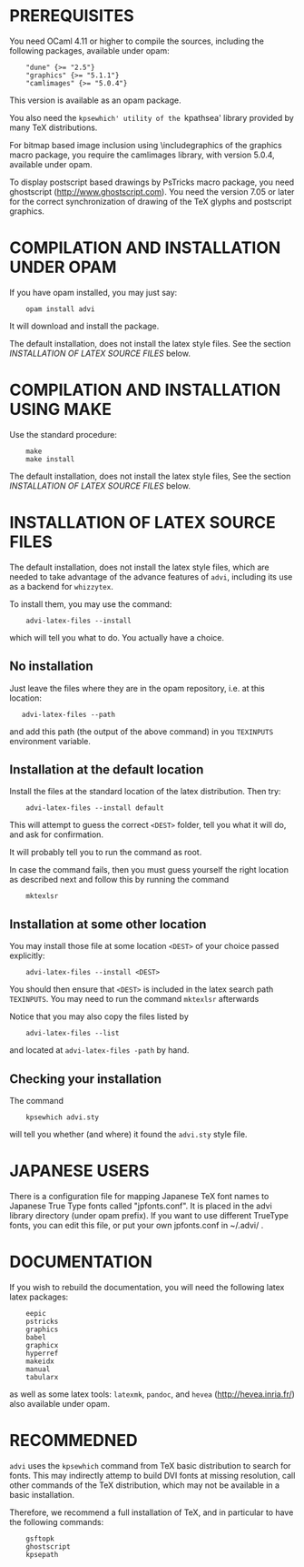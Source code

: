 PREREQUISITES
=============

You need OCaml 4.11 or higher to compile the sources,
including the following packages, available under opam:

        "dune" {>= "2.5"}
        "graphics" {>= "5.1.1"}
        "camlimages" {>= "5.0.4"}

This version is available as an opam package. 

You also need the `kpsewhich' utility of the `kpathsea' library
provided by many TeX distributions.

For bitmap based image inclusion using \includegraphics of 
the graphics macro package, you require the camlimages library,
with version 5.0.4, available under opam. 

To display postscript based drawings by PsTricks macro package,
you need ghostscript (http://www.ghostscript.com). You need
the version 7.05 or later for the correct synchronization of
drawing of the TeX glyphs and postscript graphics.

COMPILATION AND INSTALLATION UNDER OPAM
========================================

If you have opam installed, you may just say: 

        opam install advi

It will download and install the package.

The default installation, does not install the latex style files.
See the section *INSTALLATION OF LATEX SOURCE FILES* below. 


COMPILATION AND INSTALLATION USING MAKE
========================================

Use the standard procedure:

        make
        make install
    
The default installation, does not install the latex style files,
See the section *INSTALLATION OF LATEX SOURCE FILES* below. 


INSTALLATION OF LATEX SOURCE FILES
===================================

The default installation, does not install the latex style files, which are
needed to take advantage of the advance features of `advi`, including its
use as a backend for `whizzytex`.

To install them, you may use the command:

        advi-latex-files --install

which will tell you what to do.  You actually have a choice.

## No installation

Just leave the files where they are in the opam repository, i.e.
at this location:

       advi-latex-files --path

   and add this path (the output of the above command) in you 
   `TEXINPUTS` environment variable.
   
## Installation at the default location

Install the files at the standard location of the latex distribution.
Then try: 
   
        advi-latex-files --install default
        
This will attempt to guess the correct `<DEST>` folder, tell you
what it will do, and ask for confirmation.
    
It will probably tell you to run the command as root.

In case the command fails, then you must guess yourself the right location
as described next and follow this by running the command

        mktexlsr
   
## Installation at some other location

You may install those file at some location `<DEST>`
of your choice passed explicitly: 

        advi-latex-files --install <DEST>
        
You should then ensure that `<DEST>` is included in the 
latex search path `TEXINPUTS`. You may need to run the
command `mktexlsr` afterwards

Notice that you may also copy the files listed by

        advi-latex-files --list
        
and located at `advi-latex-files -path` by hand. 

## Checking your installation

The command

        kpsewhich advi.sty
        
will tell you whether (and where) it found the `advi.sty` style file.

JAPANESE USERS
==============

There is a configuration file for mapping Japanese TeX font names
to Japanese True Type fonts called "jpfonts.conf". It is placed in
the advi library directory (under opam prefix). 
If you want to use different TrueType fonts, you can edit this file,
or put your own jpfonts.conf in ~/.advi/ .

DOCUMENTATION
=============

If you wish to rebuild the documentation, you will need the following latex
latex packages:

        eepic
        pstricks
        graphics
        babel
        graphicx
        hyperref
        makeidx
        manual
        tabularx

as well as some latex tools: `latexmk`, `pandoc`, and `hevea`
(http://hevea.inria.fr/) also available under opam.


RECOMMEDNED
===========

`advi` uses the `kpsewhich` command from TeX basic distribution to search
for fonts. This may indirectly attemp to build DVI fonts at missing
resolution, call other commands of the TeX distribution, which may not be
available in a basic installation.  

Therefore, we recommend a full installation of TeX, and in particular to
have the following commands:

        gsftopk
        ghostscript
        kpsepath
